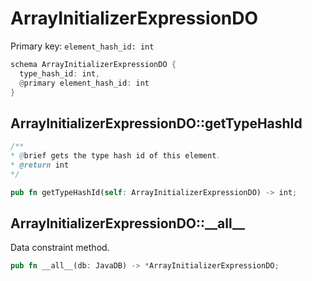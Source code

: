 # ArrayInitializerExpressionDO

Primary key: `element_hash_id: int`

```rust
schema ArrayInitializerExpressionDO {
  type_hash_id: int,
  @primary element_hash_id: int
}
```
## ArrayInitializerExpressionDO::getTypeHashId

```java
/**
* @brief gets the type hash id of this element.
* @return int
*/
```
```rust
pub fn getTypeHashId(self: ArrayInitializerExpressionDO) -> int;
```
## ArrayInitializerExpressionDO::\_\_all\_\_

Data constraint method.

```rust
pub fn __all__(db: JavaDB) -> *ArrayInitializerExpressionDO;
```

